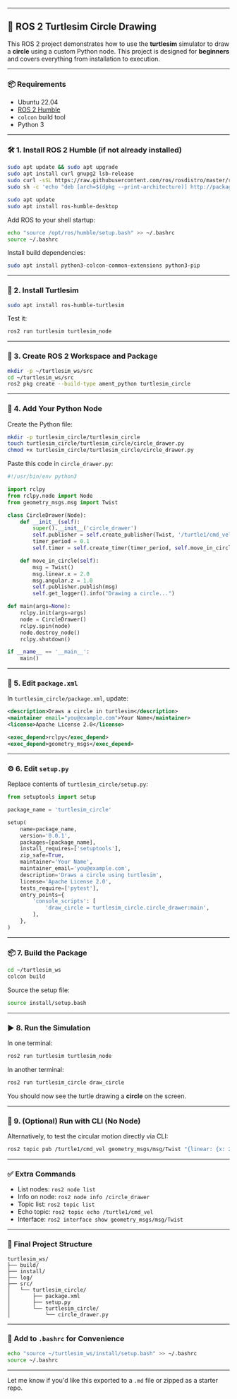 
---

## 🐢 ROS 2 Turtlesim Circle Drawing

This ROS 2 project demonstrates how to use the **turtlesim** simulator to draw a **circle** using a custom Python node. This project is designed for **beginners** and covers everything from installation to execution.

---

### 📦 Requirements

* Ubuntu 22.04
* [ROS 2 Humble](https://docs.ros.org/en/humble/Installation/Ubuntu-Install-Debians.html)
* `colcon` build tool
* Python 3

---

### 🛠️ 1. Install ROS 2 Humble (if not already installed)

```bash
sudo apt update && sudo apt upgrade
sudo apt install curl gnupg2 lsb-release
sudo curl -sSL https://raw.githubusercontent.com/ros/rosdistro/master/ros.asc | sudo apt-key add -
sudo sh -c 'echo "deb [arch=$(dpkg --print-architecture)] http://packages.ros.org/ros2/ubuntu $(lsb_release -cs) main" > /etc/apt/sources.list.d/ros2-latest.list'

sudo apt update
sudo apt install ros-humble-desktop
```

Add ROS to your shell startup:

```bash
echo "source /opt/ros/humble/setup.bash" >> ~/.bashrc
source ~/.bashrc
```

Install build dependencies:

```bash
sudo apt install python3-colcon-common-extensions python3-pip
```

---

### 🐢 2. Install Turtlesim

```bash
sudo apt install ros-humble-turtlesim
```

Test it:

```bash
ros2 run turtlesim turtlesim_node
```

---

### 📁 3. Create ROS 2 Workspace and Package

```bash
mkdir -p ~/turtlesim_ws/src
cd ~/turtlesim_ws/src
ros2 pkg create --build-type ament_python turtlesim_circle
```

---

### 📄 4. Add Your Python Node

Create the Python file:

```bash
mkdir -p turtlesim_circle/turtlesim_circle
touch turtlesim_circle/turtlesim_circle/circle_drawer.py
chmod +x turtlesim_circle/turtlesim_circle/circle_drawer.py
```

Paste this code in `circle_drawer.py`:

```python
#!/usr/bin/env python3

import rclpy
from rclpy.node import Node
from geometry_msgs.msg import Twist

class CircleDrawer(Node):
    def __init__(self):
        super().__init__('circle_drawer')
        self.publisher = self.create_publisher(Twist, '/turtle1/cmd_vel', 10)
        timer_period = 0.1
        self.timer = self.create_timer(timer_period, self.move_in_circle)

    def move_in_circle(self):
        msg = Twist()
        msg.linear.x = 2.0
        msg.angular.z = 1.0
        self.publisher.publish(msg)
        self.get_logger().info("Drawing a circle...")

def main(args=None):
    rclpy.init(args=args)
    node = CircleDrawer()
    rclpy.spin(node)
    node.destroy_node()
    rclpy.shutdown()

if __name__ == '__main__':
    main()
```

---

### 🧾 5. Edit `package.xml`

In `turtlesim_circle/package.xml`, update:

```xml
<description>Draws a circle in turtlesim</description>
<maintainer email="you@example.com">Your Name</maintainer>
<license>Apache License 2.0</license>

<exec_depend>rclpy</exec_depend>
<exec_depend>geometry_msgs</exec_depend>
```

---

### ⚙️ 6. Edit `setup.py`

Replace contents of `turtlesim_circle/setup.py`:

```python
from setuptools import setup

package_name = 'turtlesim_circle'

setup(
    name=package_name,
    version='0.0.1',
    packages=[package_name],
    install_requires=['setuptools'],
    zip_safe=True,
    maintainer='Your Name',
    maintainer_email='you@example.com',
    description='Draws a circle using turtlesim',
    license='Apache License 2.0',
    tests_require=['pytest'],
    entry_points={
        'console_scripts': [
            'draw_circle = turtlesim_circle.circle_drawer:main',
        ],
    },
)
```

---

### 📦 7. Build the Package

```bash
cd ~/turtlesim_ws
colcon build
```

Source the setup file:

```bash
source install/setup.bash
```

---

### ▶️ 8. Run the Simulation

In one terminal:

```bash
ros2 run turtlesim turtlesim_node
```

In another terminal:

```bash
ros2 run turtlesim_circle draw_circle
```

You should now see the turtle drawing a **circle** on the screen.

---

### 🧪 9. (Optional) Run with CLI (No Node)

Alternatively, to test the circular motion directly via CLI:

```bash
ros2 topic pub /turtle1/cmd_vel geometry_msgs/msg/Twist "{linear: {x: 2.0}, angular: {z: 1.0}}"
```

---

### ✅ Extra Commands

* List nodes: `ros2 node list`
* Info on node: `ros2 node info /circle_drawer`
* Topic list: `ros2 topic list`
* Echo topic: `ros2 topic echo /turtle1/cmd_vel`
* Interface: `ros2 interface show geometry_msgs/msg/Twist`

---

### 📂 Final Project Structure

```
turtlesim_ws/
├── build/
├── install/
├── log/
├── src/
│   └── turtlesim_circle/
│       ├── package.xml
│       ├── setup.py
│       └── turtlesim_circle/
│           └── circle_drawer.py
```

---

### 🐍 Add to `.bashrc` for Convenience

```bash
echo "source ~/turtlesim_ws/install/setup.bash" >> ~/.bashrc
source ~/.bashrc
```

---

Let me know if you'd like this exported to a `.md` file or zipped as a starter repo.

